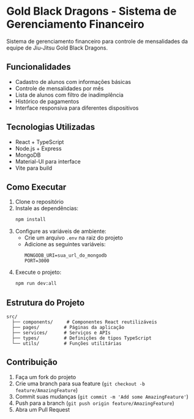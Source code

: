 # Gold Black Dragons - Sistema de Gerenciamento Financeiro

Sistema de gerenciamento financeiro para controle de mensalidades da equipe de Jiu-Jitsu Gold Black Dragons.

## Funcionalidades

- Cadastro de alunos com informações básicas
- Controle de mensalidades por mês
- Lista de alunos com filtro de inadimplência
- Histórico de pagamentos
- Interface responsiva para diferentes dispositivos

## Tecnologias Utilizadas

- React + TypeScript
- Node.js + Express
- MongoDB
- Material-UI para interface
- Vite para build

## Como Executar

1. Clone o repositório
2. Instale as dependências:
   ```bash
   npm install
   ```
3. Configure as variáveis de ambiente:
   - Crie um arquivo `.env` na raiz do projeto
   - Adicione as seguintes variáveis:
     ```
     MONGODB_URI=sua_url_do_mongodb
     PORT=3000
     ```
4. Execute o projeto:
   ```bash
   npm run dev:all
   ```

## Estrutura do Projeto

```
src/
  ├── components/     # Componentes React reutilizáveis
  ├── pages/         # Páginas da aplicação
  ├── services/      # Serviços e APIs
  ├── types/         # Definições de tipos TypeScript
  └── utils/         # Funções utilitárias
```

## Contribuição

1. Faça um fork do projeto
2. Crie uma branch para sua feature (`git checkout -b feature/AmazingFeature`)
3. Commit suas mudanças (`git commit -m 'Add some AmazingFeature'`)
4. Push para a branch (`git push origin feature/AmazingFeature`)
5. Abra um Pull Request
